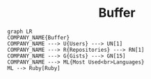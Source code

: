 <h1 align="center">Buffer</h1>

```mermaid
graph LR
COMPANY_NAME{Buffer}
COMPANY_NAME ---> U{Users} ---> UN[1]
COMPANY_NAME ---> R{Repositories} ---> RN[1]
COMPANY_NAME ---> G{Gists} ---> GN[15]
COMPANY_NAME ---> ML{Most Used<br>Languages}
ML --> Ruby[Ruby]
```
